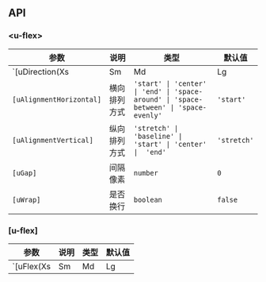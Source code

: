 ## API

### \<u-flex\>

| 参数 | 说明 | 类型 | 默认值 |
| --- | --- | --- | --- |
| `[uDirection(Xs|Sm|Md|Lg|Xl)]` | 方向 | `'row' \| 'column' \| 'row-reverse' \| 'column-reverse'` | `'row'` |
| `[uAlignmentHorizontal]` | 横向排列方式 | `'start' \| 'center' \| 'end' \| 'space-around' \| 'space-between' \| 'space-evenly'` | `'start'` |
| `[uAlignmentVertical]` | 纵向排列方式 | `'stretch' \| 'baseline' \| 'start' \| 'center' \|  'end'` | `'stretch'` |
| `[uGap]` | 间隔像素 | `number` | `0` |
| `[uWrap]` | 是否换行 | `boolean` | `false` |

### [u-flex]

| 参数 | 说明 | 类型 | 默认值 |
| --- | --- | --- | --- |
| `[uFlex(Xs|Sm|Md|Lg|Xl)]` | 大小设置(数字表示百分比, xx`px`表示绝对像素，auto表示自动定位) | `number | string` | '100' |

